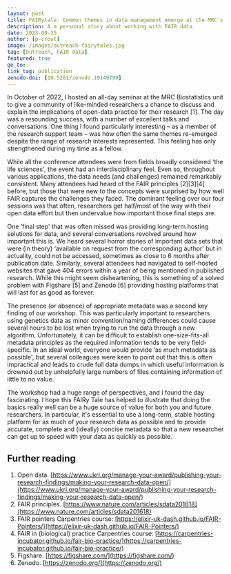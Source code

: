 ```yaml
---
layout: post
title: FAIRytale. Common themes in data management emerge at the MRC's open data workshop
description: A a personal story about working with FAIR data
date: 2023-09-25
author: [p-crout]
image: /images/outreach-fairytales.jpg
tag: [Outreach, FAIR data]
featured: true
go_to: 
link_tag: publication
zenodo-doi: [10.5281/zenodo.10149799]
---
```


In October of 2022, I hosted an all-day seminar at the MRC Biostatistics unit to give a community of like-minded researchers a chance to discuss and explain the implications of open-data practice for their research [1]. The day was a resounding success, with a number of excellent talks and conversations. One thing I found particularly interesting – as a member of the research support team – was how often the same themes re-emerged despite the range of research interests represented. This feeling has only strengthened during my time as a fellow.

While all the conference attendees were from fields broadly considered ‘the life sciences', the event had an interdisciplinary feel. Even so, throughout various applications, the data needs (and challenges) remained remarkably consistent. Many attendees had heard of the FAIR principles [2][3][4] before, but those that were new to the concepts were surprised by how well FAIR captures the challenges they faced. The dominant feeling over our four sessions was that often, researchers get half/most of the way with their open data effort but then undervalue how important those final steps are. 

One ‘final step' that was often missed was providing long-term hosting solutions for data, and several conversations revolved around how important this is. We heard several horror stories of important data sets that were (in theory) ‘available on request from the corresponding author' but in actuality, could not be accessed, sometimes as close to 6 months after publication date. Similarly, several attendees had navigated to self-hosted websites that gave 404 errors within a year of being mentioned in published research. While this might seem disheartening, this is something of a solved problem with Figshare [5] and Zenodo [6] providing hosting platforms that will last for as good as forever.

The presence (or absence) of appropriate metadata was a second key finding of our workshop. This was particularly important to researchers using genetics data as minor convention/naming differences could cause several hours to be lost when trying to run the data through a new algorithm. Unfortunately, it can be difficult to establish one-size-fits-all metadata principles as the required information tends to be very field-specific. In an ideal world, everyone would provide ‘as much metadata as possible', but several colleagues were keen to point out that this is often impractical and leads to crude full data dumps in which useful information is drowned out by unhelpfully large numbers of files containing information of little to no value.

The workshop had a huge range of perspectives, and I found the day fascinating. I hope this FAIRy Tale has helped to illustrate that doing the basics really well can be a huge source of value for both you and future researchers. In particular, it's essential to use a long-term, stable hosting platform for as much of your research data as possible and to provide accurate, complete and (ideally) concise metadata so that a new researcher can get up to speed with your data as quickly as possible.


## Further reading

1. Open data. [https://www.ukri.org/manage-your-award/publishing-your-research-findings/making-your-research-data-open/](https://www.ukri.org/manage-your-award/publishing-your-research-findings/making-your-research-data-open/)
2. FAIR principles. [https://www.nature.com/articles/sdata201618](https://www.nature.com/articles/sdata201618)
3. FAIR pointers Carpentries course: [https://elixir-uk-dash.github.io/FAIR-Pointers/](https://elixir-uk-dash.github.io/FAIR-Pointers/)
4. FAIR in (biological) practice Carpentries course: [https://carpentries-incubator.github.io/fair-bio-practice/](https://carpentries-incubator.github.io/fair-bio-practice/)
5. Figshare. [https://figshare.com/](https://figshare.com/)
6. Zenodo.  [https://zenodo.org/](https://zenodo.org/)
